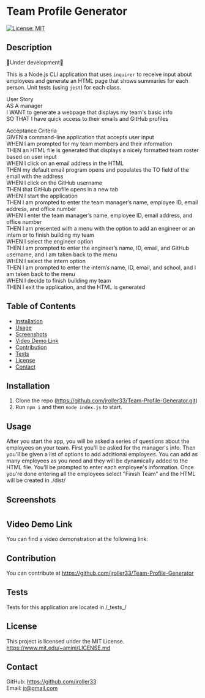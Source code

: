   # Team Profile Generator
  [![License: MIT](https://img.shields.io/badge/License-MIT-blue.svg)](https://opensource.org/licenses/MIT)
  ## Description
  🚧Under development🚧
  
  This is a Node.js CLI application that uses `inquirer` to receive input about employees and generate an HTML page that shows summaries for each person. Unit tests (using `jest`) for each class. 

User Story<br/>
AS A manager<br/>
I WANT to generate a webpage that displays my team's basic info<br/>
SO THAT I have quick access to their emails and GitHub profiles<br/>

Acceptance Criteria<br/>
GIVEN a command-line application that accepts user input<br/>
WHEN I am prompted for my team members and their information<br/>
THEN an HTML file is generated that displays a nicely formatted team roster based on user input<br/>
WHEN I click on an email address in the HTML<br/>
THEN my default email program opens and populates the TO field of the email with the address<br/>
WHEN I click on the GitHub username<br/>
THEN that GitHub profile opens in a new tab<br/>
WHEN I start the application<br/>
THEN I am prompted to enter the team manager’s name, employee ID, email address, and office number<br/>
WHEN I enter the team manager’s name, employee ID, email address, and office number<br/>
THEN I am presented with a menu with the option to add an engineer or an intern or to finish building my team<br/>
WHEN I select the engineer option<br/>
THEN I am prompted to enter the engineer’s name, ID, email, and GitHub username, and I am taken back to the menu<br/>
WHEN I select the intern option<br/>
THEN I am prompted to enter the intern’s name, ID, email, and school, and I am taken back to the menu<br/>
WHEN I decide to finish building my team<br/>
THEN I exit the application, and the HTML is generated<br/>

  ## Table of Contents
  - [Installation](#installation)
  - [Usage](#usage)
  - [Screenshots](#screenshots)
  - [Video Demo Link](#video-demo-link)
  - [Contribution](#contribution)
  - [Tests](#tests)
  - [License](#license)
  - [Contact](#contact)
  
  ## Installation
  1. Clone the repo (https://github.com/jroller33/Team-Profile-Generator.git)
  2. Run `npm i` and then `node index.js` to start.
  
  ## Usage
  After you start the app, you will be asked a series of questions about the employees on your team. First you'll be asked for the manager's info. Then you'll be given a list of options to add additional employees. You can add as many employees as you need and they will be dynamically added to the HTML file. You'll be prompted to enter each employee's information. Once you're done entering all the employees select "Finish Team" and the HTML will be created in ./dist/
  ## Screenshots

#
  ## Video Demo Link
  You can find a video demonstration at the following link: <br/>

  ## Contribution
  You can contribute at https://github.com/jroller33/Team-Profile-Generator
  
  ## Tests
  Tests for this application are located in /\_tests\_/<br/>
  ## License
  This project is licensed under the MIT License. <br/>
  https://www.mit.edu/~amini/LICENSE.md

  ## Contact
  GitHub: https://github.com/jroller33 <br/>
  Email: jr@gmail.com